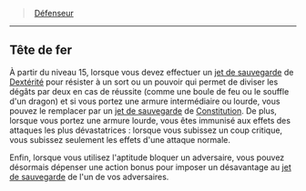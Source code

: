﻿---
!Generic
Id: fighter_defender_hd.md#tête-de-fer
ParentLink: fighter_defender_hd.md#défenseur
Name: Tête de fer
ParentName: Défenseur
NameLevel: 2
Attributes: {}
---
> [Défenseur](hd_fighter_defender.md)

---

## Tête de fer

À partir du niveau 15, lorsque vous devez effectuer un [jet de sauvegarde](hd_abilities_jets_de_sauvegarde.md) de [Dextérité](hd_abilities_dexterity.md) pour résister à un sort ou un pouvoir qui permet de diviser les dégâts par deux en cas de réussite (comme une boule de feu ou le souffle d'un dragon) et si vous portez une armure intermédiaire ou lourde, vous pouvez le remplacer par un [jet de sauvegarde](hd_abilities_jets_de_sauvegarde.md) de [Constitution](hd_abilities_constitution.md). De plus, lorsque vous portez une armure lourde, vous êtes immunisé aux effets des attaques les plus dévastatrices : lorsque vous subissez un coup critique, vous subissez seulement les effets d'une attaque normale.

Enfin, lorsque vous utilisez l'aptitude bloquer un adversaire, vous pouvez désormais dépenser une action bonus pour imposer un désavantage au [jet de sauvegarde](hd_abilities_jets_de_sauvegarde.md) de l'un de vos adversaires.

